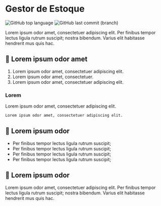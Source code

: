 # Gestor de Estoque

![GitHub top language](https://img.shields.io/github/languages/top/NFTSZ/flask_ap)
![GitHub last commit (branch)](https://img.shields.io/github/last-commit/NFTSZ/flask_ap/main)

Lorem ipsum odor amet, consectetuer adipiscing elit. Per finibus tempor lectus ligula rutrum suscipit; nostra bibendum.
Varius elit habitasse hendrerit mus quis hac. 

## 🔨 Lorem ipsum odor amet

1. Lorem ipsum odor amet, consectetuer adipiscing elit.
2. Lorem ipsum odor amet, consectetuer.
3. Lorem ipsum odor amet, consectetuer adipiscing elit.

### Lorem

Lorem ipsum odor amet, consectetuer adipiscing elit.

```python
Lorem ipsum odor amet, consectetuer adipiscing elit.
```

## 📃 Lorem ipsum odor 

- Per finibus tempor lectus ligula rutrum suscipit;
- Per finibus tempor lectus ligula rutrum suscipit;
- Per finibus tempor lectus ligula rutrum suscipit;
- Per finibus tempor lectus ligula rutrum suscipit;

## 💞 Lorem ipsum odor 

Lorem ipsum odor amet, consectetuer adipiscing elit. Per finibus tempor lectus ligula rutrum suscipit; nostra bibendum.
Varius elit habitasse hendrerit mus quis hac. 
